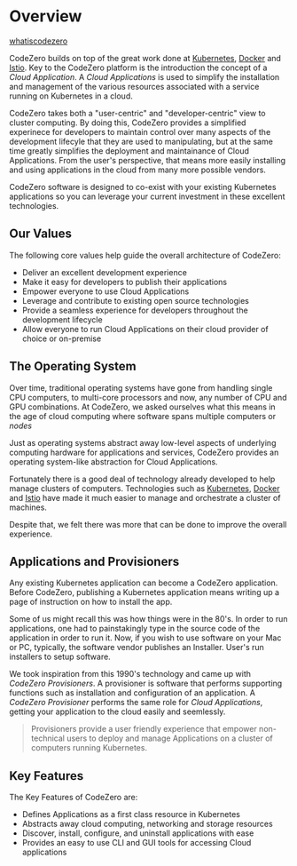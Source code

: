 # Overview #

[whatiscodezero](../_fragments/whatiscodezero.md ':include')

CodeZero builds on top of the great work done at [Kubernetes](http://kubernetes.io), [Docker](http://docker.com) and [Istio](http://istio.io). Key to the CodeZero platform is the introduction the concept of a *Cloud Application*. A *Cloud Applications* is used to simplify the installation and management of the various resources associated with a service running on Kubernetes in a cloud.

CodeZero takes both a "user-centric" and "developer-centric" view to cluster computing. By doing this, CodeZero provides a simplified experinece for developers to maintain control over many aspects of the development lifecyle that they are used to manipulating, but at the same time greatly simplifies the deployment and maintainance of Cloud Applications. From the user's perspective, that means more easily installing and using applications in the cloud from many more possible vendors.

CodeZero software is designed to co-exist with your existing Kubernetes applications so you can leverage your current investment in these excellent technologies.

## Our Values ##

The following core values help guide the overall architecture of CodeZero:

* Deliver an excellent development experience
* Make it easy for developers to publish their applications
* Empower everyone to use Cloud Applications
* Leverage and contribute to existing open source technologies
* Provide a seamless experience for developers throughout the development lifecycle
* Allow  everyone to run Cloud Applications on their cloud provider of choice or on-premise

## The Operating System ##

Over time, traditional operating systems have gone from handling single CPU computers, to multi-core processors and now, any number of CPU and GPU combinations. At CodeZero, we asked ourselves what this means in the age of cloud computing where software spans multiple computers or *nodes*

Just as operating systems abstract away low-level aspects of underlying computing hardware for applications and services, CodeZero provides an operating system-like abstraction for Cloud Applications.

Fortunately there is a good deal of technology already developed to help manage clusters of computers. Technologies such as [Kubernetes](http://kubernetes.io), [Docker](http://docker.com) and [Istio](http://istio.io) have made it much easier to manage and orchestrate a cluster of machines.

Despite that, we felt there was more that can be done to improve the overall experience.

## Applications and Provisioners ##

Any existing Kubernetes application can become a CodeZero application. Before CodeZero, publishing a Kubernetes application means writing up a page of instruction on how to install the app.

Some of us might recall this was how things were in the 80's. In order to run applications, one had to painstakingly type in the source code of the application in order to run it. Now, if you wish to use software on your Mac or PC, typically, the software vendor publishes an Installer. User's run installers to setup software.

We took inspiration from this 1990's technology and came up with *CodeZero Provisioners*. A provisioner is software that performs supporting functions such as installation and configuration of an application. A *CodeZero Provisioner* performs the same role for *Cloud Applications*, getting your application to the cloud easily and seemlessly.

> Provisioners provide a user friendly experience that empower non-technical users to deploy and manage Applications on a cluster of computers running Kubernetes.

## Key Features ##

The Key Features of CodeZero are:

* Defines Applications as a first class resource in Kubernetes
* Abstracts away cloud computing, networking and storage resources
* Discover, install, configure, and uninstall applications with ease
* Provides an easy to use CLI and GUI tools for accessing Cloud applications
